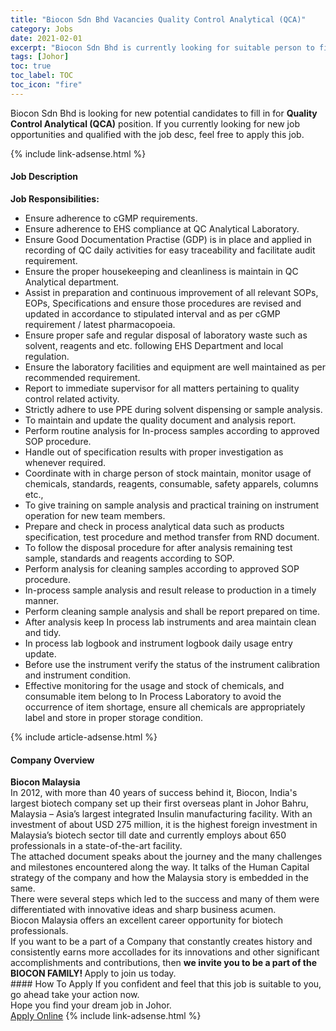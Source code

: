 ```yaml
---
title: "Biocon Sdn Bhd Vacancies Quality Control Analytical (QCA)" 
category: Jobs 
date: 2021-02-01 
excerpt: "Biocon Sdn Bhd is currently looking for suitable person to fill in the Quality Control Analytical (QCA) which positioned at Johor" 
tags: [Johor] 
toc: true 
toc_label: TOC 
toc_icon: "fire" 
--- 
```


<p>Biocon Sdn Bhd is looking for new potential candidates to fill in for <b>Quality Control Analytical (QCA)</b> position. If you currently looking for new job opportunities and qualified with the job desc, feel free to apply this job.
</p>{% include link-adsense.html %} 
<div><div><h4>Job Description</h4></div><div><div><span><div><div><strong>Job Responsibilities:</strong></div><ul><li>Ensure adherence to cGMP requirements.</li><li>Ensure adherence to EHS compliance at QC Analytical Laboratory.</li><li>Ensure Good Documentation Practise (GDP) is in place and applied in recording of QC daily activities for easy traceability and facilitate audit requirement.</li><li>Ensure the proper housekeeping and cleanliness is maintain in QC Analytical department.</li><li>Assist in preparation and continuous improvement of all relevant SOPs, EOPs, Specifications and ensure those procedures are revised and updated in accordance to stipulated interval and as per cGMP requirement / latest pharmacopoeia.</li><li>Ensure proper safe and regular disposal of laboratory waste such as solvent, reagents and etc. following EHS Department and local regulation.</li><li>Ensure the laboratory facilities and equipment are well maintained as per recommended requirement.</li><li>Report to immediate supervisor for all matters pertaining to quality control related activity.</li><li>Strictly adhere to use PPE during solvent dispensing or sample analysis.</li><li>To maintain and update the quality document and analysis report.</li><li>Perform routine analysis for In-process samples according to approved SOP procedure.</li><li>Handle out of specification results with proper investigation as whenever required.</li><li>Coordinate with in charge person of stock maintain, monitor usage of chemicals, standards, reagents, consumable, safety apparels, columns etc.,</li><li>To give training on sample analysis and practical training on instrument operation for new team members.</li><li>Prepare and check in process analytical data such as products specification, test procedure and method transfer from RND document.</li><li>To follow the disposal procedure for after analysis remaining test sample, standards and reagents according to SOP.</li><li>Perform analysis for cleaning samples according to approved SOP procedure.</li><li>In-process sample analysis and result release to production in a timely manner.</li><li>Perform cleaning sample analysis and shall be report prepared on time.</li><li>After analysis keep In process lab instruments and area maintain clean and tidy.</li><li>In process lab logbook and instrument logbook daily usage entry update.</li><li>Before use the instrument verify the status of the instrument calibration and instrument condition.</li><li>Effective monitoring for the usage and stock of chemicals, and consumable item belong to In Process Laboratory to avoid the occurrence of item shortage, ensure all chemicals are appropriately label and store in proper storage condition.</li></ul></div></span></div></div></div> 
{% include article-adsense.html %} 
<div><div><h4>Company Overview</h4></div><div><div><span><div><div>
<strong>Biocon Malaysia</strong></div>
<div>
	In 2012, with more than 40 years of success behind it, Biocon, India's largest biotech company set up their first overseas plant in Johor Bahru, Malaysia &#8211; Asia&#8217;s largest integrated Insulin manufacturing facility. With an investment of about USD 275 million, it is the highest foreign investment in Malaysia&#8217;s biotech sector till date and currently employs about 650 professionals in a state-of-the-art facility.<br>
	The attached document speaks about the journey and the many challenges and milestones encountered along the way. It talks of the Human Capital strategy of the company and how the Malaysia story is embedded in the same.<br>
	There were several steps which led to the success and many of them were differentiated with innovative ideas and sharp business acumen.</div>
<div>
	Biocon Malaysia offers an excellent career opportunity for biotech professionals.</div>
<div>
	If you want to be a part of a Company that constantly creates history and consistently earns more accollades for its innovations and other significant accomplishments and contributions, then <strong>we invite you to be a part of the BIOCON FAMILY! </strong>Apply to join us today.</div></div></span></div></div></div> 
#### How To Apply 
If you confident and feel that this job is suitable to you, go ahead take your action now. <br/> 
Hope you find your dream job in Johor. <br/> 
<a href="https://www.jobstreet.com.my/en/job/quality-control-analytical-qca-4473886?jobId=jobstreet-my-job-4473886&sectionRank=12&token=0~8c9ce4a9-5b56-4d25-ba7c-8c917cae6a66&fr=SRP%20View%20In%20New%20Ta" class="btn btn--info" target="_blank" rel="nofollow noopenner">Apply Online</a> 
{% include link-adsense.html %} 